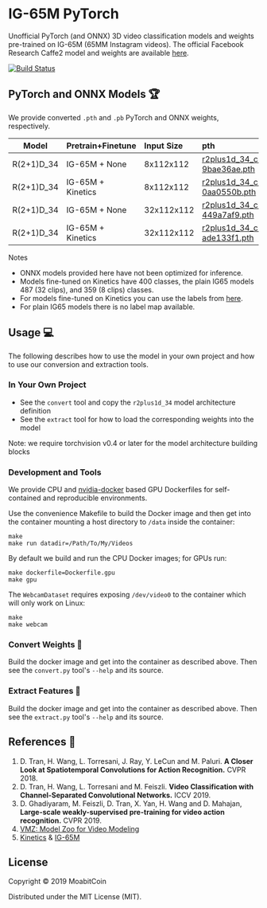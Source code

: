 # IG-65M PyTorch

Unofficial PyTorch (and ONNX) 3D video classification models and weights pre-trained on IG-65M (65MM Instagram videos).
The official Facebook Research Caffe2 model and weights are available [here](https://github.com/facebookresearch/vmz).

[![Build Status](https://travis-ci.org/moabitcoin/ig65m-pytorch.svg?branch=master)](https://travis-ci.org/moabitcoin/ig65m-pytorch)


## PyTorch and ONNX Models :trophy:

We provide converted `.pth` and `.pb` PyTorch and ONNX weights, respectively.


| Model         | Pretrain\+Finetune       | Input Size | pth                                            | onnx                                       | caffe2                                                            |
|---------------|:-------------------------|:-----------|:-----------------------------------------------|:-------------------------------------------|:------------------------------------------------------------------|
|  R(2+1)D_34   | IG-65M + None            |  8x112x112 | [r2plus1d_34_clip8_ig65m_from_scratch-9bae36ae.pth](https://github.com/moabitcoin/ig65m-pytorch/releases/download/v1.0.0/r2plus1d_34_clip8_ig65m_from_scratch-9bae36ae.pth)           | [r2plus1d_34_clip8_ig65m_from_scratch-748ab053.pb](https://github.com/moabitcoin/ig65m-pytorch/releases/download/v1.0.0/r2plus1d_34_clip8_ig65m_from_scratch-748ab053.pb)           | [r2plus1d_34_clip8_ig65m_from_scratch.pkl](https://www.dropbox.com/s/y8vx3gihhsd8f5b/r2plus1d_34_clip32_ig65m_from_scratch_f102649996.pkl)             |
|  R(2+1)D_34   | IG-65M + Kinetics        |  8x112x112 | [r2plus1d_34_clip8_ft_kinetics_from_ig65m-0aa0550b.pth](https://github.com/moabitcoin/ig65m-pytorch/releases/download/v1.0.0/r2plus1d_34_clip8_ft_kinetics_from_ig65m-0aa0550b.pth)   | [r2plus1d_34_clip8_ft_kinetics_from_ig65m-625d61b3.pb](https://github.com/moabitcoin/ig65m-pytorch/releases/download/v1.0.0/r2plus1d_34_clip8_ft_kinetics_from_ig65m-625d61b3.pb)   | [r2plus1d_34_clip8_ft_kinetics_from_ig65m.pkl](https://www.dropbox.com/s/p81twy88kwrrcop/r2plus1d_34_clip8_ft_kinetics_from_ig65m_%20f128022400.pkl)   |
|  R(2+1)D_34   | IG-65M + None            | 32x112x112 | [r2plus1d_34_clip32_ig65m_from_scratch-449a7af9.pth](https://github.com/moabitcoin/ig65m-pytorch/releases/download/v1.0.0/r2plus1d_34_clip32_ig65m_from_scratch-449a7af9.pth)         | [r2plus1d_34_clip32_ig65m_from_scratch-e304d648.pb](https://github.com/moabitcoin/ig65m-pytorch/releases/download/v1.0.0/r2plus1d_34_clip32_ig65m_from_scratch-e304d648.pb)         | [r2plus1d_34_clip32_ig65m_from_scratch.pkl](https://www.dropbox.com/s/eimo232tqw8mwi9/r2plus1d_34_clip32_ig65m_from_scratch_f102649996.pkl)            |
|  R(2+1)D_34   | IG-65M + Kinetics        | 32x112x112 | [r2plus1d_34_clip32_ft_kinetics_from_ig65m-ade133f1.pth](https://github.com/moabitcoin/ig65m-pytorch/releases/download/v1.0.0/r2plus1d_34_clip32_ft_kinetics_from_ig65m-ade133f1.pth) | [r2plus1d_34_clip32_ft_kinetics_from_ig65m-10f4c3bf.pb](https://github.com/moabitcoin/ig65m-pytorch/releases/download/v1.0.0/r2plus1d_34_clip32_ft_kinetics_from_ig65m-10f4c3bf.pb) | [r2plus1d_34_clip32_ft_kinetics_from_ig65m.pkl](https://www.dropbox.com/s/z41ff7vs0bzf6b8/r2plus1d_34_clip32_ft_kinetics_from_ig65m_%20f106169681.pkl) |

Notes
- ONNX models provided here have not been optimized for inference.
- Models fine-tuned on Kinetics have 400 classes, the plain IG65 models 487 (32 clips), and 359 (8 clips) classes.
- For models fine-tuned on Kinetics you can use the labels from [here](https://github.com/Showmax/kinetics-downloader/blob/68bd8bc3b9e30da83db9e34cb7d867dcda705cb4/resources/classes.json).
- For plain IG65 models there is no label map available.


## Usage :computer:

The following describes how to use the model in your own project and how to use our conversion and extraction tools.

### In Your Own Project

- See the `convert` tool and copy the `r2plus1d_34` model architecture definition
- See the `extract` tool for how to load the corresponding weights into the model

Note: we require torchvision v0.4 or later for the model architecture building blocks

### Development and Tools

We provide CPU and [nvidia-docker](https://github.com/NVIDIA/nvidia-docker) based GPU Dockerfiles for self-contained and reproducible environments.

Use the convenience Makefile to build the Docker image and then get into the container mounting a host directory to `/data` inside the container:

```
make
make run datadir=/Path/To/My/Videos
```

By default we build and run the CPU Docker images; for GPUs run:

```
make dockerfile=Dockerfile.gpu
make gpu
```

The `WebcamDataset` requires exposing `/dev/video0` to the container which will only work on Linux:

```
make
make webcam
```


### Convert Weights :spaghetti:

Build the docker image and get into the container as described above.
Then see the `convert.py` tool's `--help` and its source.

### Extract Features :cookie:

Build the docker image and get into the container as described above.
Then see the `extract.py` tool's `--help` and its source.



## References :book:

1. D. Tran, H. Wang, L. Torresani, J. Ray, Y. LeCun and M. Paluri. **A Closer Look at Spatiotemporal Convolutions for Action Recognition.** CVPR 2018.
2. D. Tran, H. Wang, L. Torresani and M. Feiszli. **Video Classification with Channel-Separated Convolutional Networks.** ICCV 2019.
3. D. Ghadiyaram, M. Feiszli, D. Tran, X. Yan, H. Wang and D. Mahajan, **Large-scale weakly-supervised pre-training for video action recognition.** CVPR 2019.
4. [VMZ: Model Zoo for Video Modeling](https://github.com/facebookresearch/vmz)
5. [Kinetics](https://arxiv.org/abs/1705.06950) & [IG-65M](https://arxiv.org/abs/1905.00561)


## License

Copyright © 2019 MoabitCoin

Distributed under the MIT License (MIT).
